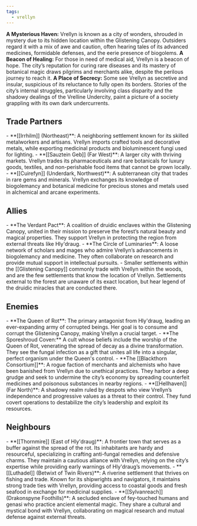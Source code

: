 ```yaml
---
tags:
  - vrellyn
---
```

**A Mysterious Haven:** Vrellyn is known as a city of wonders, shrouded in mystery due to its hidden location within the Glistening Canopy. Outsiders regard it with a mix of awe and caution, often hearing tales of its advanced medicines, formidable defenses, and the eerie presence of biogolems.
**A Beacon of Healing:** For those in need of medical aid, Vrellyn is a beacon of hope. The city’s reputation for curing rare diseases and its mastery of botanical magic draws pilgrims and merchants alike, despite the perilous journey to reach it.
**A Place of Secrecy:** Some see Vrellyn as secretive and insular, suspicious of its reluctance to fully open its borders. Stories of the city’s internal struggles, particularly involving class disparity and the shadowy dealings of the Vrelline Undercity, paint a picture of a society grappling with its own dark undercurrents.

<h2>Trade Partners</h2>
	- **[[Irrhilm]] (Northeast)**: A neighboring settlement known for its skilled metalworkers and artisans. Vrellyn imports crafted tools and decorative metals, while exporting medicinal products and bioluminescent fungi used for lighting.
    - **[[Sauztein Geb]] (Far West)**: A larger city with thriving markets. Vrellyn trades its pharmaceuticals and rare botanicals for luxury goods, textiles, and non-perishable food items that cannot be grown locally.
    - **[[Cuirefyn]] (Underdark, Northwest)**: A subterranean city that trades in rare gems and minerals. Vrellyn exchanges its knowledge of biogolemancy and botanical medicine for precious stones and metals used in alchemical and arcane experiments.
<h2>Allies</h2>
    - **The Verdant Pact**: A coalition of druidic enclaves within the Glistening Canopy, united in their mission to preserve the forest’s natural beauty and magical properties. They support Vrellyn in protecting the region from external threats like Hly'draug.
    - **The Circle of Luminaries**: A loose network of scholars and mages who admire Vrellyn’s advancements in biogolemancy and medicine. They often collaborate on research and provide mutual support in intellectual pursuits.
    - Smaller settlements within the [[Glistening Canopy]] commonly trade with Vrellyn within the woods, and are the few settlements that know the location of Vrellyn. Settlements external to the forest are unaware of its exact location, but hear legend of the druidic miracles that are conducted there.
<h2>Enemies</h2>
    - **The Queen of Rot**: The primary antagonist from Hly'draug, leading an ever-expanding army of corrupted beings. Her goal is to consume and corrupt the Glistening Canopy, making Vrellyn a crucial target.
    - **The Sporeshroud Coven:** A cult whose beliefs include the worship of the Queen of Rot, venerating the spread of decay as a divine transformation. They see the fungal infection as a gift that unites all life into a singular, perfect organism under the Queen's control.
    - **The [[Blackthorn Consortium]]**: A rogue faction of merchants and alchemists who have been banished from Vrellyn due to unethical practices. They harbor a deep grudge and seek to undermine the city’s economy by spreading counterfeit medicines and poisonous substances in nearby regions.
    - **[[Hellhaven]] (Far North)**: A shadowy realm ruled by despots who view Vrellyn’s independence and progressive values as a threat to their control. They fund covert operations to destabilize the city’s leadership and exploit its resources.
<h2>Neighbours</h2>
	- **[[Thornmire]] (East of Hly'draug)**: A frontier town that serves as a buffer against the spread of the rot. Its inhabitants are hardy and resourceful, specializing in crafting anti-fungal remedies and defensive charms. They maintain a cautious alliance with Vrellyn, relying on the city’s expertise while providing early warnings of Hly'draug’s movements.
	- **[[Luthadel]] (Betwixt of Twin Rivers)**: A riverine settlement that thrives on fishing and trade. Known for its shipwrights and navigators, it maintains strong trade ties with Vrellyn, providing access to coastal goods and fresh seafood in exchange for medicinal supplies.
	- **[[Sylvanreach]] (Drakonspyne Foothills)**: A secluded enclave of fey-touched humans and genasi who practice ancient elemental magic. They share a cultural and mystical bond with Vrellyn, collaborating on magical research and mutual defense against external threats.